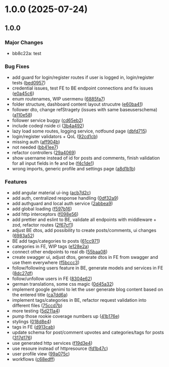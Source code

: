 # 1.0.0 (2025-07-24)

## 1.0.0

### Major Changes

- bb8c22a: test

### Bug Fixes

- add guard for login/register routes if user is logged in, login/register tests ([bed0957](https://github.com/eknaub/odin-blog-api/commit/bed0957df72ef584a53f4824786c3505d94da020))
- credential issues, test FE to BE endpoint connections and fix issues ([e0a45c6](https://github.com/eknaub/odin-blog-api/commit/e0a45c641150283732dfc354f343ed88dedbfa47))
- enum routenames, WIP usermenu ([6885fa7](https://github.com/eknaub/odin-blog-api/commit/6885fa77e9b5f38627d50dd79069d639e1f04424))
- folder structure, dashboard content layout strucutre ([e60ba41](https://github.com/eknaub/odin-blog-api/commit/e60ba418fbcf05fc2c4221d575d62359cc62b675))
- follower dto, change refStragety (issues with same baseuserschema) ([a110e58](https://github.com/eknaub/odin-blog-api/commit/a110e58ce5bd7c6fe9263a93e85a7496a0018145))
- follower service buggy ([cd65eb2](https://github.com/eknaub/odin-blog-api/commit/cd65eb23841ffa7e029cc7c51369fb8d932de87d))
- include codeql nside ci ([3b4a492](https://github.com/eknaub/odin-blog-api/commit/3b4a4924170fea8e98bd0f23d75611387cef73fe))
- lazy load some routes, logging service, notfound page ([dbfd715](https://github.com/eknaub/odin-blog-api/commit/dbfd715bf96f6fd27a7c93281b1e009b347473db))
- login/register validators + QoL ([92cd1cb](https://github.com/eknaub/odin-blog-api/commit/92cd1cbea0c32caf4e902db1d276691bc3a061eb))
- missing auth ([aff904b](https://github.com/eknaub/odin-blog-api/commit/aff904b3f11d6a2c36ca5509f2ce2191fb8ac14c))
- not needed ([bb41ee7](https://github.com/eknaub/odin-blog-api/commit/bb41ee72f8c265ac010e2dc75116a5f7c0f8b86d))
- refactor controllers ([29a4069](https://github.com/eknaub/odin-blog-api/commit/29a4069e5b766a7451f0e8a2c30129abf7beee59))
- show username instead of id for posts and comments, finish validation for all input fields in fe and be ([f4c1de1](https://github.com/eknaub/odin-blog-api/commit/f4c1de1bacca1f27a52efc8e1689dbfe6e6ccfc1))
- wrong imports, generic profile and settings page ([a8d1b1b](https://github.com/eknaub/odin-blog-api/commit/a8d1b1b093576115446b4e2d17918a670297615c))

### Features

- add angular material ui-ing ([acb7d2c](https://github.com/eknaub/odin-blog-api/commit/acb7d2cc18342bec88ff0549fa1e2c509a7b1399))
- add auth, centralized response handling ([0df32a9](https://github.com/eknaub/odin-blog-api/commit/0df32a91050e29df9623656df539ef7724a6b105))
- add authguard and local auth service ([2abbea9](https://github.com/eknaub/odin-blog-api/commit/2abbea92712c366a36ff2e87643501b7d2070e11))
- add global loading ([f597b16](https://github.com/eknaub/odin-blog-api/commit/f597b166a73c7deb865d84e1b71685dad67c3cdc))
- add http interceptors ([f098e56](https://github.com/eknaub/odin-blog-api/commit/f098e56a9db5ab8ddc544e18b5e2d6c3b91034bf))
- add prettier and eslint to BE, validate all endpoints with middleware + zod, refactor routes ([2f67cf1](https://github.com/eknaub/odin-blog-api/commit/2f67cf199fd0108dc19dacb6b86f561d5775c861))
- adjust BE dtos, add possibility to create posts/comments, ui changes ([6983a52](https://github.com/eknaub/odin-blog-api/commit/6983a521c5ce093e3aeade2f8f41a333bc2a279c))
- BE add tags/categories to posts ([61cc971](https://github.com/eknaub/odin-blog-api/commit/61cc97154ad6010584a2b0e2ccf51cb1b7c03f29))
- categories in FE, WIP tags ([e128e2a](https://github.com/eknaub/odin-blog-api/commit/e128e2a41dc9a009f1d239f972eaff45c24ca336))
- connect other endpoints to real db ([55baa08](https://github.com/eknaub/odin-blog-api/commit/55baa0884d85449fb2aa3c650df227021506f576))
- create swagger ui, adjust dtos, generate dtos in FE from swagger and use them everywhere ([f5bccc3](https://github.com/eknaub/odin-blog-api/commit/f5bccc3979bacafefca986ee320e1bc330320f46))
- follow/following users feature in BE, generate models and services in FE ([8dc27df](https://github.com/eknaub/odin-blog-api/commit/8dc27df9b066fb0d0ab4434da12994792adebad5))
- follow/unfollow users in FE ([8304e62](https://github.com/eknaub/odin-blog-api/commit/8304e6275098268432a80cb8d040fcc4e241e6f4))
- german translations, some css magic ([0d45a32](https://github.com/eknaub/odin-blog-api/commit/0d45a32fe13d23647634190facaa4a459e9b3019))
- implement google genimi to let the user generate blog content based on the entered title ([ca7dd6a](https://github.com/eknaub/odin-blog-api/commit/ca7dd6a5ca451394f75c7fee7d1ded2edc1d4abe))
- implement tags/categories in BE, refactor request validation into different files ([75ccd7b](https://github.com/eknaub/odin-blog-api/commit/75ccd7be3e5109e556835c8bcfb846c40012a805))
- more testing ([5d211a4](https://github.com/eknaub/odin-blog-api/commit/5d211a4ec68750528b0329bfe09c88a62cc566c1))
- pump those rookie coverage numbers up ([41b176e](https://github.com/eknaub/odin-blog-api/commit/41b176eb8d460ef024834bdade49d70d2504c65f))
- stylings ([018d8e4](https://github.com/eknaub/odin-blog-api/commit/018d8e4e9e64810a0621017e82a90cd5fb78605a))
- tags in FE ([d913cab](https://github.com/eknaub/odin-blog-api/commit/d913cab406d33ecfbe527b7afa9811b209f3e286))
- update schema for post/comment upvotes and categories/tags for posts ([317d176](https://github.com/eknaub/odin-blog-api/commit/317d17629db403b212f0f7b5047d2fe7a1d743b9))
- use generated http services ([f19d3e4](https://github.com/eknaub/odin-blog-api/commit/f19d3e48f45955e0355db0742aaa6715dc16b75d))
- use resoure instead of httpresource ([fd1b47c](https://github.com/eknaub/odin-blog-api/commit/fd1b47c1318c8ae6d843666b24e22f7a2be943fd))
- user profile view ([99a075c](https://github.com/eknaub/odin-blog-api/commit/99a075ccaec02603f9e0d522c298d6248e79c2ae))
- workflows ([c68edff](https://github.com/eknaub/odin-blog-api/commit/c68edff0eaa10931959a066a77c32fdad7242b0a))
